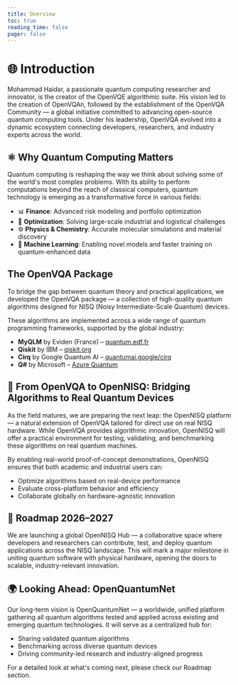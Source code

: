 ```yaml
---
title: Overview
toc: true
reading_time: false
pager: false
---
```


# 🌐 Introduction

Mohammad Haidar, a passionate quantum computing researcher and innovator, is the creator of the OpenVQE algorithmic suite. His vision led to the creation of OpenVQAn, followed by the establishment of the OpenVQA Community — a global initiative committed to advancing open-source quantum computing tools. Under his leadership, OpenVQA evolved into a dynamic ecosystem connecting developers, researchers, and industry experts across the world.

## ⚛️ Why Quantum Computing Matters

Quantum computing is reshaping the way we think about solving some of the world's most complex problems. With its ability to perform computations beyond the reach of classical computers, quantum technology is emerging as a transformative force in various fields:

- 📊 **Finance**: Advanced risk modeling and portfolio optimization
- 🔗 **Optimization**: Solving large-scale industrial and logistical challenges
- ⚙️ **Physics & Chemistry**: Accurate molecular simulations and material discovery
- 🤖 **Machine Learning**: Enabling novel models and faster training on quantum-enhanced data

## The OpenVQA Package

To bridge the gap between quantum theory and practical applications, we developed the OpenVQA package — a collection of high-quality quantum algorithms designed for NISQ (Noisy Intermediate-Scale Quantum) devices.

These algorithms are implemented across a wide range of quantum programming frameworks, supported by the global industry:

- **MyQLM** by Eviden (France) – [quantum.edf.fr](https://myqlm.github.io/05_demos.html)
- **Qiskit** by IBM – [qiskit.org](https://qiskit.org/)
- **Cirq** by Google Quantum AI – [quantumai.google/cirq](https://quantumai.google/cirq)
- **Q#** by Microsoft – [Azure Quantum](https://azure.microsoft.com/en-us/products/quantum/)

## 🔄 From OpenVQA to OpenNISQ: Bridging Algorithms to Real Quantum Devices

As the field matures, we are preparing the next leap: the OpenNISQ platform — a natural extension of OpenVQA tailored for direct use on real NISQ hardware. While OpenVQA provides algorithmic innovation, OpenNISQ will offer a practical environment for testing, validating, and benchmarking these algorithms on real quantum machines.

By enabling real-world proof-of-concept demonstrations, OpenNISQ ensures that both academic and industrial users can:

- Optimize algorithms based on real-device performance
- Evaluate cross-platform behavior and efficiency
- Collaborate globally on hardware-agnostic innovation

## 🔭 Roadmap 2026–2027

We are launching a global OpenNISQ Hub — a collaborative space where developers and researchers can contribute, test, and deploy quantum applications across the NISQ landscape. This will mark a major milestone in uniting quantum software with physical hardware, opening the doors to scalable, industry-relevant innovation.

## 🌍  Looking Ahead: OpenQuantumNet

Our long-term vision is OpenQuantumNet — a worldwide, unified platform gathering all quantum algorithms tested and applied across existing and emerging quantum technologies. It will serve as a centralized hub for:

- Sharing validated quantum algorithms
- Benchmarking across diverse quantum devices
- Driving community-led research and industry-aligned progress

For a detailed look at what's coming next, please check our Roadmap section.
